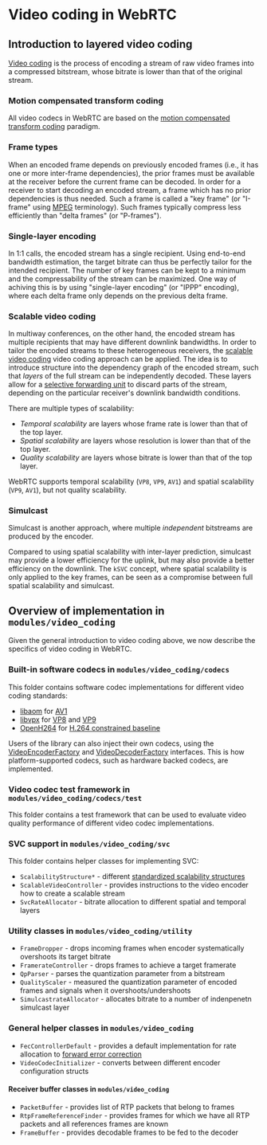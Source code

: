 <?% config.freshness.owner = 'brandtr' %?>
<?% config.freshness.reviewed = '2021-04-13' %?>
# Video coding in WebRTC

## Introduction to layered video coding
[Video coding](video-coding-wiki) is the process of encoding a stream of raw video frames into a compressed bitstream, whose bitrate is lower than that of the original stream.

### Motion compensated transform coding
All video codecs in WebRTC are based on the [motion compensated](motion-compensation-wiki) [transform coding](transform-coding-wiki) paradigm.

### Frame types
When an encoded frame depends on previously encoded frames (i.e., it has one or more inter-frame dependencies), the prior frames must be available at the receiver before the current frame can be decoded. In order for a receiver to start decoding an encoded stream, a frame which has no prior dependencies is thus needed. Such a frame is called a "key frame" (or "I-frame" using [MPEG](mpeg-wiki) terminology). Such frames typically compress less efficiently than "delta frames" (or "P-frames").

### Single-layer encoding
In 1:1 calls, the encoded stream has a single recipient. Using end-to-end bandwidth estimation, the target bitrate can thus be perfectly tailor for the intended recipient. The number of key frames can be kept to a minimum and the compressability of the stream can be maximized. One way of achiving this is by using "single-layer encoding" (or "IPPP" encoding), where each delta frame only depends on the previous delta frame.

### Scalable video coding
In multiway conferences, on the other hand, the encoded stream has multiple recipients that may have different downlink bandwidths. In order to tailor the encoded streams to these heterogeneous receivers, the [scalable video coding](svc-wiki) video coding approach can be applied. The idea is to introduce structure into the dependency graph of the encoded stream, such that _layers_ of the full stream can be independently decoded. These layers allow for a [selective forwarding unit](sfu-webrtc-glossary) to discard parts of the stream, depending on the particular receiver's downlink bandwidth conditions.

There are multiple types of scalability:
* _Temporal scalability_ are layers whose frame rate is lower than that of the top layer.
* _Spatial scalability_ are layers whose resolution is lower than that of the top layer.
* _Quality scalability_ are layers whose bitrate is lower than that of the top layer.

WebRTC supports temporal scalability (`VP8`, `VP9`, `AV1`) and spatial scalability (`VP9`, `AV1`), but not quality scalability.

### Simulcast
Simulcast is another approach, where multiple _independent_ bitstreams are produced by the encoder.

Compared to using spatial scalability with inter-layer prediction, simulcast may provide a lower efficiency for the uplink, but may also provide a better efficiency on the downlink. The `kSVC` concept, where spatial scalability is only applied to the key frames, can be seen as a compromise between full spatial scalability and simulcast.

## Overview of implementation in `modules/video_coding`
Given the general introduction to video coding above, we now describe the specifics of video coding in WebRTC.

### Built-in software codecs in `modules/video_coding/codecs`
This folder contains software codec implementations for different video coding standards:
* [libaom](libaom-src) for [AV1](av1-spec)
* [libvpx](libvpx-src) for [VP8](vp8-spec) and [VP9](vp9-spec)
* [OpenH264](openh264-src) for [H.264 constrained baseline](h264-spec)

Users of the library can also inject their own codecs, using the [VideoEncoderFactory](video-encoder-factory-interface) and [VideoDecoderFactory](video-decoder-factory-interface) interfaces. This is how platform-supported codecs, such as hardware backed codecs, are implemented.

### Video codec test framework in `modules/video_coding/codecs/test`
This folder contains a test framework that can be used to evaluate video quality performance of different video codec implementations.

### SVC support in `modules/video_coding/svc`
This folder contains helper classes for implementing SVC:
* `ScalabilityStructure*` - different [standardized scalability structures](scalability-structure-spec)
* `ScalableVideoController` - provides instructions to the video encoder how to create a scalable stream
* `SvcRateAllocator` - bitrate allocation to different spatial and temporal layers

### Utility classes in `modules/video_coding/utility`
* `FrameDropper` - drops incoming frames when encoder systematically overshoots its target bitrate
* `FramerateController` - drops frames to achieve a target framerate
* `QpParser` - parses the quantization parameter from a bitstream
* `QualityScaler` - measured the quantization parameter of encoded frames and signals when it overshoots/undershoots
* `SimulcastrateAllocator` - allocates bitrate to a number of indenpenetn simulcast layer

### General helper classes in `modules/video_coding`
* `FecControllerDefault` - provides a default implementation for rate allocation to [forward error correction](fec-wiki)
* `VideoCodecInitializer` - converts between different encoder configuration structs

#### Receiver buffer classes in `modules/video_coding`
* `PacketBuffer` - provides list of RTP packets that belong to frames
* `RtpFrameReferenceFinder` - provides frames for which we have all RTP packets and all references frames are known
* `FrameBuffer` - provides decodable frames to be fed to the decoder

[video-coding-wiki]: https://en.wikipedia.org/wiki/Video_coding_format
[motion-compensation-wiki]: https://en.wikipedia.org/wiki/Motion_compensation
[transform-coding-wiki]: https://en.wikipedia.org/wiki/Transform_coding
[motion-vector-wiki]: https://en.wikipedia.org/wiki/Motion_vector
[mpeg-wiki]: https://en.wikipedia.org/wiki/Moving_Picture_Experts_Group
[svc-wiki]: https://en.wikipedia.org/wiki/Scalable_Video_Coding
[sfu-webrtc-glossary]: https://webrtcglossary.com/sfu/
[libvpx-src]: https://chromium.googlesource.com/webm/libvpx/
[libaom-src]: https://aomedia.googlesource.com/aom/
[openh264-src]: https://github.com/cisco/openh264
[vp8-spec]: https://tools.ietf.org/html/rfc6386
[vp9-spec]: https://storage.googleapis.com/downloads.webmproject.org/docs/vp9/vp9-bitstream-specification-v0.6-20160331-draft.pdf
[av1-spec]: https://aomediacodec.github.io/av1-spec/
[h264-spec]: https://www.itu.int/rec/T-REC-H.264-201906-I/en
[video-encoder-factory-interface]: https://source.chromium.org/chromium/chromium/src/+/master:third_party/webrtc/api/video_codecs/video_encoder_factory.h;l=27;drc=afadfb24a5e608da6ae102b20b0add53a083dcf3
[video-decoder-factory-interface]: https://source.chromium.org/chromium/chromium/src/+/master:third_party/webrtc/api/video_codecs/video_decoder_factory.h;l=27;drc=49c293f03d8f593aa3aca282577fcb14daa63207
[scalability-structure-spec]: https://w3c.github.io/webrtc-svc/#scalabilitymodes*
[fec-wiki]: https://en.wikipedia.org/wiki/Error_correction_code#Forward_error_correction
